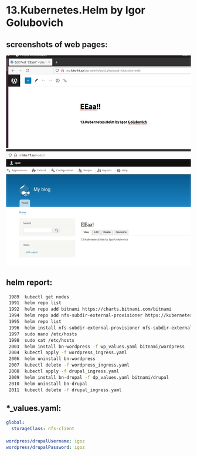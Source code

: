 # 13.Kubernetes.Helm by Igor Golubovich

## screenshots of web pages:

![wordpress](wp_helm.jpg)
![drupal](dr_helm.jpg)

## helm report:

```bash
 1989  kubectl get nodes
 1991  helm repo list
 1992  helm repo add bitnami https://charts.bitnami.com/bitnami
 1994  helm repo add nfs-subdir-external-provisioner https://kubernetes-sigs.github.io/nfs-subdir-external-provisioner
 1995  helm repo list
 1996  helm install nfs-subdir-external-provisioner nfs-subdir-external-provisioner/nfs-subdir-external-provisioner --set nfs.server=192.168.37.105 --set nfs.path=/mnt/IT-Academy/nfs-data/sa2-20-22/Igor_Golubovich/
 1997  sudo nano /etc/hosts
 1998  sudo cat /etc/hosts
 2003  helm install bn-wordpress -f wp_values.yaml bitnami/wordpress
 2004  kubectl apply -f wordpress_ingress.yaml
 2006  helm uninstall bn-wordpress
 2007  kubectl delete -f wordpress_ingress.yaml
 2008  kubectl apply -f drupal_ingress.yaml
 2009  helm install bn-drupal -f dp_values.yaml bitnami/drupal
 2010  helm uninstall bn-drupal
 2011  kubectl delete -f drupal_ingress.yaml
```

## *_values.yaml:

```yaml
global:
  storageClass: nfs-client

wordpress/drupalUsername: igoz
wordpress/drupalPassword: igoz
```